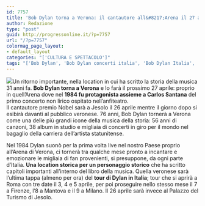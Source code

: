 ```yaml
---
id: 7757
title: 'Bob Dylan torna a Verona: il cantautore all&#8217;Arena il 27 aprile'
author: Redazione
type: "post"
guid: http://progressonline.it/?p=7757
url: "/?p=7757"
colormag_page_layout:
- default_layout
categories: "['CULTURA E SPETTACOLO']"
tags: "['Bob Dylan', 'Bob Dylan concerti italia', 'Bob Dylan Italia', 'Bob Dylan tour italia', 'Bob Dylan Verona', 'concerti arena Verona']"
---
```


![](https://progressonline.it/wp-content/uploads/2018/01/Bob_Dylan_-_Azkena_Rock_Festival_2010_1-225x300.jpg)Un ritorno importante, nella location in cui ha scritto la storia della musica 31 anni fa. **Bob Dylan torna a Verona** e lo farà il prossimo 27 aprile: proprio in quell’Arena dove nel **1984 fu protagonista assieme a Carlos Santana** del primo concerto non lirico ospitato nell’anfiteatro.  
Il cantautore premio Nobel sarà a Jesolo il 26 aprile mentre il giorno dopo si esibirà davanti al pubblico veronese. 76 anni, Bob Dylan tornerà a Verona come una delle più grandi icone della musica della storia: 56 anni di canzoni, 38 album in studio e migliaia di concerti in giro per il mondo nel bagaglio della carriera dell’artista statunitense.

Nel 1984 Dylan suonò per la prima volta live nel nostro Paese proprio all’Arena di Verona, ci tornerà tra qualche mese pronto a incantare e emozionare le migliaia di fan provenienti, si presuppone, da ogni parte d’Italia. **Una location storica per un personaggio storico** che ha scritto capitoli importanti all’interno del libro della musica. Quella veronese sarà l’ultima tappa (almeno per ora) del **tour di Dylan in Italia**; tour che si aprirà a Roma con tre date il 3, 4 e 5 aprile, per poi proseguire nello stesso mese il 7 a Firenze, l’8 a Mantova e il 9 a Milano. Il 26 aprile sarà invece al Palazzo del Turismo di Jesolo.